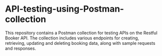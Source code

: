 # API-testing-using-Postman-collection
This repository contains a Postman collection for testing APIs on the Restful Booker API. The collection includes various endpoints for creating, retrieving, updating and deleting booking data, along with sample requests and responses.
